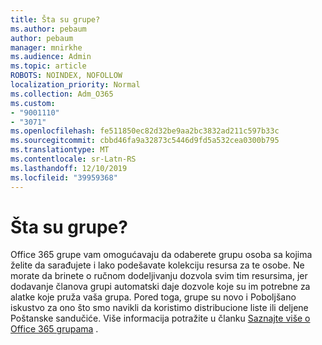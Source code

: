 ```yaml
---
title: Šta su grupe?
ms.author: pebaum
author: pebaum
manager: mnirkhe
ms.audience: Admin
ms.topic: article
ROBOTS: NOINDEX, NOFOLLOW
localization_priority: Normal
ms.collection: Adm_O365
ms.custom:
- "9001110"
- "3071"
ms.openlocfilehash: fe511850ec82d32be9aa2bc3832ad211c597b33c
ms.sourcegitcommit: cbbd46fa9a32873c5446d9fd5a532cea0300b795
ms.translationtype: MT
ms.contentlocale: sr-Latn-RS
ms.lasthandoff: 12/10/2019
ms.locfileid: "39959368"
---
```

# <a name="what-are-groups"></a>Šta su grupe?

Office 365 grupe vam omogućavaju da odaberete grupu osoba sa kojima želite da sarađujete i lako podešavate kolekciju resursa za te osobe. Ne morate da brinete o ručnom dodeljivanju dozvola svim tim resursima, jer dodavanje članova grupi automatski daje dozvole koje su im potrebne za alatke koje pruža vaša grupa. Pored toga, grupe su novo i Poboljšano iskustvo za ono što smo navikli da koristimo distribucione liste ili deljene Poštanske sandučiće.  Više informacija potražite u članku [Saznajte više o Office 365 grupama](https://support.office.com/article/b565caa1-5c40-40ef-9915-60fdb2d97fa2) . 